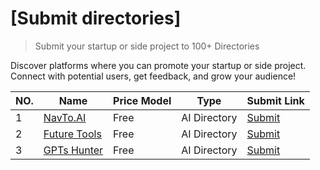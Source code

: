 # [Submit directories]

> Submit your startup or side project to 100+ Directories

Discover platforms where you can promote your startup or side project. Connect with potential users, get feedback, and grow your audience!

| NO.  | Name                                                                                                                    | Price Model | Type      | Submit Link                                                                                                   |
| ---- | ----------------------------------------------------------------------------------------------------------------------- | ----------- | --------- | ------------------------------------------------------------------------------------------------------------- |
| 1 | [NavTo.AI](https://www.navto.ai/)    | Free  | AI Directory | [Submit](https://www.navto.ai/submit)  |
| 2 | [Future Tools](https://www.futuretools.io/)    | Free  | AI Directory | [Submit](https://www.futuretools.io/submit-a-tool)  |
| 3 | [GPTs Hunter](https://www.gptshunter.com/)    | Free  | AI Directory | [Submit](https://www.gptshunter.com/submit-gpt)  |
